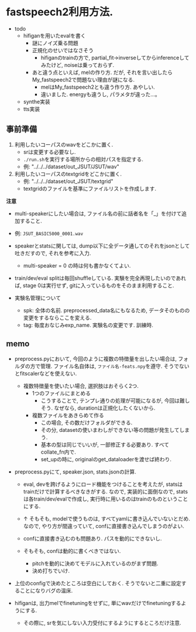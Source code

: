 # fastspeech2利用方法.

- todo
    - hifiganを用いたevalを書く
        - 謎にノイズ乗る問題
        - 正規化のせいではなさそう
            - hifiganのtrainの方で, partial_fit→inverseしてからinferenceしてみたけど, noiseは乗っておらず.
        - あと違う点といえば, melの作り方. だが, それを言い出したらMy_fastspeech2で問題ない理由が謎になる.
            - melはMy_fastspeech2とも違う作り方. あやしい.
            - 違いました. energyも違うし, パラメタが違った...。
    - synthe実装
    - tts実装

## 事前準備
1. 利用したいコーパスのwavをどこかに置く.
    - srは変更する必要なし.
    - `./run.sh`を実行する場所からの相対パスを指定する.
    - 例: "../../../dataset/out_JSUT/JSUT/wav"
2. 利用したいコーパスのtextgridをどこかに置く.
    - 例: "../../../dataset/out_JSUT/textgrid"
    - textgridのファイルを基準にファイルリストを作成します.

**注意**
- multi-speakerにしたい場合は, ファイル名の前に話者名を「_」を付けて追加すること.
- 例: `JSUT_BASIC5000_0001.wav`

- speakerとstatsに関しては, dump以下に全データ通してのそれをjsonとして吐きだすので, それを参考に入力. 
    - multi-speaker = 0 の時は何も書かなくてよい.

- train/dev/eval splitは毎回shuffleしている. 実験を完全再現したいのであれば, stage 0は実行せず, gitに入っているものをそのまま利用すること.

- 実験名管理について
    - spk: 全体の名前. preprocessed_data名にもなるため, データそのものの変更をするならここを変える.
    - tag: 毎度おなじみexp_name. 実験名の変更です. 訓練時.


## memo
- preprocess.pyにおいて, 今回のように複数の特徴量を出したい場合は, フォルダの方で管理. ファイル名自体は, `ファイル名-feats.npy`を遵守. そうでないとfitscalerなどを使えない.
    - 複数特徴量を使いたい場合, 選択肢はおそらく2つ.
        - 1つのファイルにまとめる
            - こうすることで, テンプレ通りの処理が可能になるが, 今回は難しそう.
            なぜなら, durationは正規化したくないから.
        - 複数ファイルをあきらめて作る
            - この場合, その数だけフォルダができる.
            - その分, datasetの使いまわしができない等の問題が発生してしまう.
            - 基本の型は同じでいいが, 一部修正する必要あり. すべてcollate_fn内で.
            - set_upの時に, originalのget_dataloaderを渡せば終わり.

- preprocess.pyにて, speaker.json, stats.jsonの計算.
    - eval, devを跨げるようにロード機能をつけることを考えたが, 
    statsはtrainだけで計算するべきなきがする.
    なので, 実装的に面倒なので, statsは各train/dev/evalで作成し, 実行時に用いるのはtrainのものということにする.
    - ↑ そもそも, modelで使うものは, すべてyamlに書き込んでいないとだめ.
    なので, やり方が間違っていて, confに直接書き込んでしまうのがよい.

    - confに直接書き込むのも問題あり. パスを動的にできないし.
    - そもそも, confは動的に書くべきではない.
        - pitchを動的に決めてモデルに入れているのがまず問題.
        - 決め打ちでいけ.

- 上位のconfigで決めたところは空白にしておく. そうでないと二重に設定することになりバグの温床.


- hifiganは, 出力melでfinetuningをせずに, 単にwavだけでfinetuningするようにする.
    - その際に, srを気にしない入力受付にするようにするところだけ注意.